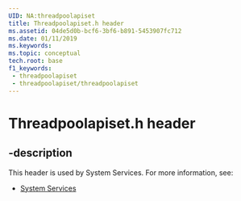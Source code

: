 ```yaml
---
UID: NA:threadpoolapiset
title: Threadpoolapiset.h header
ms.assetid: 04de5d0b-bcf6-3bf6-b891-5453907fc712
ms.date: 01/11/2019
ms.keywords: 
ms.topic: conceptual
tech.root: base
f1_keywords:
 - threadpoolapiset
 - threadpoolapiset/threadpoolapiset
---
```


# Threadpoolapiset.h header


## -description

This header is used by System Services. For more information, see:

- [System Services](../_base/index.md)

